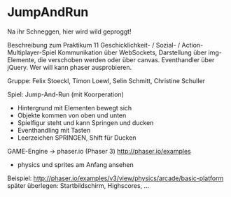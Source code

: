 # JumpAndRun

Na ihr Schneggen, hier wird wild geproggt!

Beschreibung zum Praktikum 11
Geschicklichkeit- / Sozial- / Action-Multiplayer-Spiel
Kommunikation über WebSockets, Darstellung über img-Elemente, die verschoben werden oder über canvas. 
Eventhandler über jQuery. Wer will kann phaser ausprobieren.

Gruppe: Felix Stoeckl, Timon Loewl, Selin Schmitt, Christine Schuller

Spiel: Jump-And-Run (mit Koorperation)
 
- Hintergrund mit Elementen bewegt sich
- Objekte kommen von oben und unten
- Spielfigur steht und kann Springen und ducken
- Eventhandling mit Tasten
- Leerzeichen SPRINGEN, Shift für Ducken

GAME-Engine -> phaser.io (Phaser 3)
http://phaser.io/examples
- physics und sprites am Anfang ansehen

Beispiel: http://phaser.io/examples/v3/view/physics/arcade/basic-platform
später überlegen: Startbildschirm, Highscores, ...
